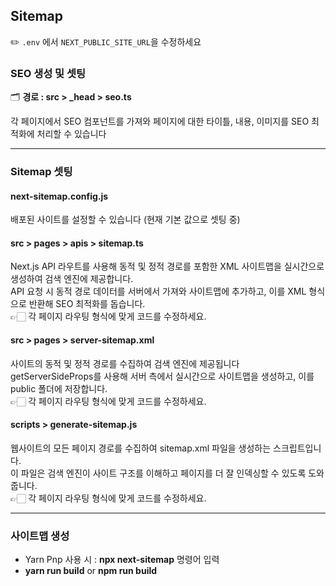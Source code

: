 ## Sitemap

✏️ `.env` 에서 `NEXT_PUBLIC_SITE_URL`을 수정하세요

### SEO 생성 및 셋팅

🗂️ **경로 : src > \_head > seo.ts**

각 페이지에서 SEO 컴포넌트를 가져와 페이지에 대한 타이틀, 내용, 이미지를 SEO 최적화에 처리할 수 있습니다

---

### Sitemap 셋팅

#### next-sitemap.config.js

배포된 사이트를 설정할 수 있습니다 (현재 기본 값으로 셋팅 중)

#### src > pages > apis > sitemap.ts

Next.js API 라우트를 사용해 동적 및 정적 경로를 포함한 XML 사이트맵을 실시간으로 생성하여 검색 엔진에 제공합니다.<br/>
API 요청 시 동적 경로 데이터를 서버에서 가져와 사이트맵에 추가하고, 이를 XML 형식으로 반환해 SEO 최적화를 돕습니다.<br/>
👉🏻 각 페이지 라우팅 형식에 맞게 코드를 수정하세요.

#### src > pages > server-sitemap.xml

사이트의 동적 및 정적 경로를 수집하여 검색 엔진에 제공됩니다<br/>
getServerSideProps를 사용해 서버 측에서 실시간으로 사이트맵을 생성하고, 이를 public 폴더에 저장합니다.<br/>
👉🏻 각 페이지 라우팅 형식에 맞게 코드를 수정하세요.

#### scripts > generate-sitemap.js

웹사이트의 모든 페이지 경로를 수집하여 sitemap.xml 파일을 생성하는 스크립트입니다.<br/>
이 파일은 검색 엔진이 사이트 구조를 이해하고 페이지를 더 잘 인덱싱할 수 있도록 도와줍니다.<br/>
👉🏻 각 페이지 라우팅 형식에 맞게 코드를 수정하세요.

---

### 사이트맵 생성

- Yarn Pnp 사용 시 : **npx next-sitemap** 명령어 입력
- **yarn run build** or **npm run build**
